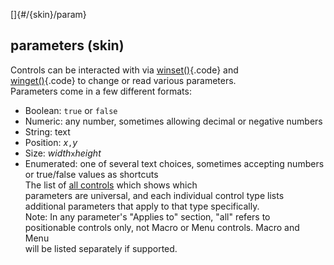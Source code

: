 []{#/{skin}/param}    
## parameters (skin)    
Controls can be interacted with via [winset()](/ref/proc/winset/winset.md){.code} and    
[winget()](/ref/proc/winset/winset.md){.code} to change or read various parameters.    
Parameters come in a few different formats:    
-   Boolean: `true` or `false`    
-   Numeric: any number, sometimes allowing decimal or negative numbers    
-   String: text    
-   Position: *x*`,`*y*    
-   Size: *width*`x`*height*    
-   Enumerated: one of several text choices, sometimes accepting numbers    
    or true/false values as shortcuts    
The list of [all controls](/ref/%7Bskin%7D/control/control.md) which shows which    
parameters are universal, and each individual control type lists    
additional parameters that apply to that type specifically.    
Note: In any parameter\'s \"Applies to\" section, \"all\" refers to    
positionable controls only, not Macro or Menu controls. Macro and Menu    
will be listed separately if supported.  